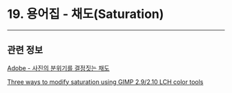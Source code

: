 # 19. 용어집 - 채도(Saturation)

***

## 관련 정보

[Adobe - 사진의 분위기를 결정짓는 채도](https://www.adobe.com/kr/creativecloud/photography/discover/photo-saturation.html)

[Three ways to modify saturation using GIMP 2.9/2.10 LCH color tools](https://ninedegreesbelow.com/photography/changing-saturation-using-lch-chroma.html)